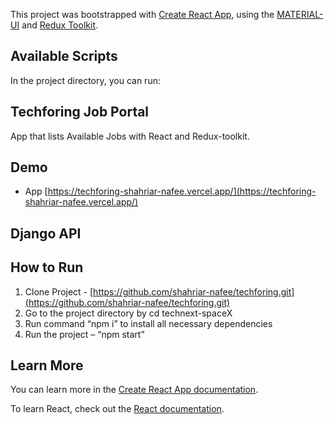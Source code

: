 This project was bootstrapped with [Create React App](https://github.com/facebook/create-react-app), using the [MATERIAL-UI](https://v4.mui.com/) and [Redux Toolkit](https://redux-toolkit.js.org/).

## Available Scripts

In the project directory, you can run:

## Techforing Job Portal

App that lists Available Jobs with React and Redux-toolkit.

## Demo

- App
  [https://techforing-shahriar-nafee.vercel.app/](https://techforing-shahriar-nafee.vercel.app/)

## Django API

## How to Run

1. Clone Project - [https://github.com/shahriar-nafee/techforing.git](https://github.com/shahriar-nafee/techforing.git)
2. Go to the project directory by cd technext-spaceX
3. Run command “npm i” to install all necessary dependencies
4. Run the project – “npm start”

## Learn More

You can learn more in the [Create React App documentation](https://facebook.github.io/create-react-app/docs/getting-started).

To learn React, check out the [React documentation](https://reactjs.org/).
